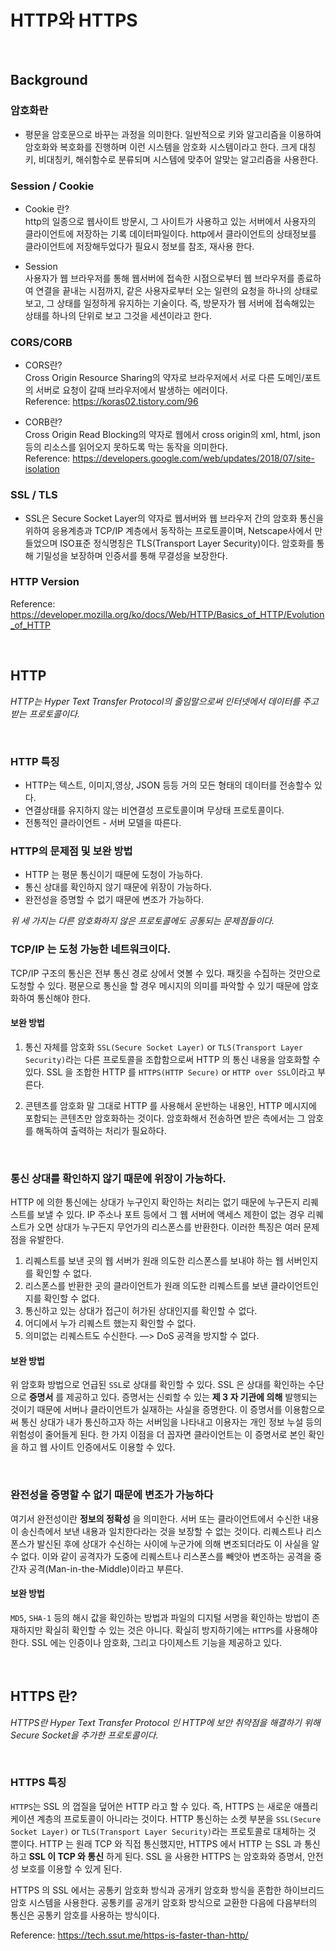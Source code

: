 # HTTP와 HTTPS

<br/>

## Background

### 암호화란  
- 평문을 암호문으로 바꾸는 과정을 의미한다. 일반적으로 키와 알고리즘을 이용하여 암호화와 복호화를 진행하며 이런 시스템을 암호화 시스템이라고 한다. 크게 대칭키, 비대칭키, 해쉬함수로 분류되며 시스템에 맞추어 알맞는 알고리즘을 사용한다.

### Session / Cookie 
- Cookie 란?  
http의 일종으로 웹사이트 방문시, 그 사이트가 사용하고 있는 서버에서 사용자의 클라이언트에 저장하는 기록 데이터파일이다. http에서 클라이언트의 상태정보를 클라이언트에 저장해두었다가 필요시 정보를 참조, 재사용 한다.

- Session  
사용자가 웹 브라우저를 통해 웹서버에 접속한 시점으로부터 웹 브라우저를 종료하여 연결을 끝내는 시점까지, 같은 사용자로부터 오는 일련의 요청을 하나의 상태로 보고, 그 상태를 일정하게 유지하는 기술이다.
즉, 방문자가 웹 서버에 접속해있는 상태를 하나의 단위로 보고 그것을 세션이라고 한다.

### CORS/CORB

- CORS란?  
Cross Origin Resource Sharing의 약자로 브라우저에서 서로 다른 도메인/포트의 서버로 요청이 갈때 브라우저에서 발생하는 에러이다.  
Reference: https://koras02.tistory.com/96


- CORB란?  
Cross Origin Read Blocking의 약자로 웹에서 cross origin의 xml, html, json 등의 리소스를 읽어오지 못하도록 막는 동작을 의미한다.  
Reference: https://developers.google.com/web/updates/2018/07/site-isolation

### SSL / TLS   
- SSL은 Secure Socket Layer의 약자로 웹서버와 웹 브라우저 간의 암호화 통신을 위하여 응용계층과 TCP/IP 계층에서 동작하는 프로토콜이며, Netscape사에서 만들었으며 ISO표준 정식명칭은 TLS(Transport Layer Security)이다. 암호화를 통해 기밀성을 보장하며 인증서를 통해 무결성을 보장한다.


### HTTP Version 

Reference: https://developer.mozilla.org/ko/docs/Web/HTTP/Basics_of_HTTP/Evolution_of_HTTP

<br/>

## HTTP 

_HTTP는 Hyper Text Transfer Protocol의 줄임말으로써 인터넷에서 데이터를 주고 받는 프로토콜이다._

<br/>

### HTTP 특징

- HTTP는 텍스트, 이미지,영상, JSON 등등 거의 모든 형태의 데이터를 전송할수 있다.
- 연결상태를 유지하지 않는 비연결성 프로토콜이며 무상태 프로토콜이다. 
- 전통적인 클라이언트 - 서버 모델을 따른다.


### HTTP의 문제점 및 보완 방법

* HTTP 는 평문 통신이기 때문에 도청이 가능하다.
* 통신 상대를 확인하지 않기 때문에 위장이 가능하다.
* 완전성을 증명할 수 없기 때문에 변조가 가능하다.

_위 세 가지는 다른 암호화하지 않은 프로토콜에도 공통되는 문제점들이다._

### TCP/IP 는 도청 가능한 네트워크이다.

TCP/IP 구조의 통신은 전부 통신 경로 상에서 엿볼 수 있다. 패킷을 수집하는 것만으로 도청할 수 있다. 평문으로 통신을 할 경우 메시지의 의미를 파악할 수 있기 때문에 암호화하여 통신해야 한다.

#### 보완 방법

1.  통신 자체를 암호화
    `SSL(Secure Socket Layer)` or `TLS(Transport Layer Security)`라는 다른 프로토콜을 조합함으로써 HTTP 의 통신 내용을 암호화할 수 있다. SSL 을 조합한 HTTP 를 `HTTPS(HTTP Secure)` or `HTTP over SSL`이라고 부른다.

2.  콘텐츠를 암호화
    말 그대로 HTTP 를 사용해서 운반하는 내용인, HTTP 메시지에 포함되는 콘텐츠만 암호화하는 것이다. 암호화해서 전송하면 받은 측에서는 그 암호를 해독하여 출력하는 처리가 필요하다.

</br>

### 통신 상대를 확인하지 않기 때문에 위장이 가능하다.

HTTP 에 의한 통신에는 상대가 누구인지 확인하는 처리는 없기 때문에 누구든지 리퀘스트를 보낼 수 있다. IP 주소나 포트 등에서 그 웹 서버에 액세스 제한이 없는 경우 리퀘스트가 오면 상대가 누구든지 무언가의 리스폰스를 반환한다. 이러한 특징은 여러 문제점을 유발한다.

1.  리퀘스트를 보낸 곳의 웹 서버가 원래 의도한 리스폰스를 보내야 하는 웹 서버인지를 확인할 수 없다.
2.  리스폰스를 반환한 곳의 클라이언트가 원래 의도한 리퀘스트를 보낸 클라이언트인지를 확인할 수 없다.
3.  통신하고 있는 상대가 접근이 허가된 상대인지를 확인할 수 없다.
4.  어디에서 누가 리퀘스트 했는지 확인할 수 없다.
5.  의미없는 리퀘스트도 수신한다. —> DoS 공격을 방지할 수 없다.

#### 보완 방법

위 암호화 방법으로 언급된 `SSL`로 상대를 확인할 수 있다. SSL 은 상대를 확인하는 수단으로 **증명서** 를 제공하고 있다. 증명서는 신뢰할 수 있는 **제 3 자 기관에 의해** 발행되는 것이기 때문에 서버나 클라이언트가 실재하는 사실을 증명한다. 이 증명서를 이용함으로써 통신 상대가 내가 통신하고자 하는 서버임을 나타내고 이용자는 개인 정보 누설 등의 위험성이 줄어들게 된다. 한 가지 이점을 더 꼽자면 클라이언트는 이 증명서로 본인 확인을 하고 웹 사이트 인증에서도 이용할 수 있다.

</br>

### 완전성을 증명할 수 없기 때문에 변조가 가능하다

여기서 완전성이란 **정보의 정확성** 을 의미한다. 서버 또는 클라이언트에서 수신한 내용이 송신측에서 보낸 내용과 일치한다라는 것을 보장할 수 없는 것이다. 리퀘스트나 리스폰스가 발신된 후에 상대가 수신하는 사이에 누군가에 의해 변조되더라도 이 사실을 알 수 없다. 이와 같이 공격자가 도중에 리퀘스트나 리스폰스를 빼앗아 변조하는 공격을 중간자 공격(Man-in-the-Middle)이라고 부른다.

#### 보완 방법

`MD5`, `SHA-1` 등의 해시 값을 확인하는 방법과 파일의 디지털 서명을 확인하는 방법이 존재하지만 확실히 확인할 수 있는 것은 아니다. 확실히 방지하기에는 `HTTPS`를 사용해야 한다. SSL 에는 인증이나 암호화, 그리고 다이제스트 기능을 제공하고 있다.

</br>

## HTTPS 란?

_HTTPS란 Hyper Text Transfer Protocol 인 HTTP에 보안 취약점을 해결하기 위해 Secure Socket을 추가한 프로토콜이다._

<br/>

### HTTPS 특징

`HTTPS`는 SSL 의 껍질을 덮어쓴 HTTP 라고 할 수 있다. 즉, HTTPS 는 새로운 애플리케이션 계층의 프로토콜이 아니라는 것이다. HTTP 통신하는 소켓 부분을 `SSL(Secure Socket Layer)` or `TLS(Transport Layer Security)`라는 프로토콜로 대체하는 것 뿐이다. HTTP 는 원래 TCP 와 직접 통신했지만, HTTPS 에서 HTTP 는 SSL 과 통신하고 **SSL 이 TCP 와 통신** 하게 된다. SSL 을 사용한 HTTPS 는 암호화와 증명서, 안전성 보호를 이용할 수 있게 된다.

HTTPS 의 SSL 에서는 공통키 암호화 방식과 공개키 암호화 방식을 혼합한 하이브리드 암호 시스템을 사용한다. 공통키를 공개키 암호화 방식으로 교환한 다음에 다음부터의 통신은 공통키 암호를 사용하는 방식이다.

Reference: https://tech.ssut.me/https-is-faster-than-http/
